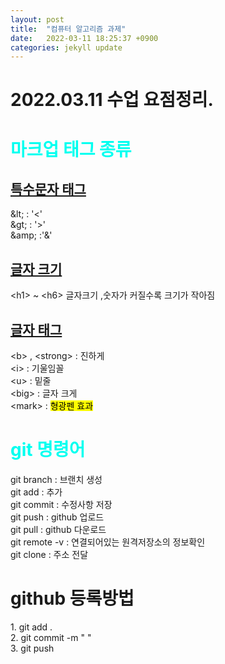 ```yaml
---
layout: post
title:  "컴퓨터 알고리즘 과제"
date:   2022-03-11 18:25:37 +0900
categories: jekyll update
---
```

# 2022.03.11 수업 요점정리.
<h1> <font color="00FFF">마크업 태그 종류 </font> </h1>
 <h2><u> 특수문자 태그 </u></h2>
 &amp;lt; : '<'   <br>
 &amp;gt; : '>'   <br>
 &amp;amp; :'&'   <br>
<h2> <u>글자 크기</u></h2>
&lt;h1&gt; ~ &lt;h6&gt; 글자크기 ,숫자가 커질수록 크기가 작아짐 </br>

<h2><u>글자 태그 </u></h2>
&lt;b&gt; , &lt;strong&gt; : 진하게 <br>
&lt;i&gt; : 기울임꼴 <br>
&lt;u&gt; : 밑줄 <br>
&lt;big&gt; : 글자 크게 <br>
&lt;mark&gt; :  <mark>형광펜 효과</mark>
 <h1> <font color="00FFF">git 명령어</font> </h1>
git branch : 브랜치 생성<br>
git add :  추가<br>
git commit : 수정사항 저장<br>
git push : github 업로드<br>
git pull : github  다운로드<br>
git remote -v : 연결되어있는 원격저장소의 정보확인<br>
git clone :  주소 전달<br>

<h1>github 등록방법</h1>
 1. git add . <br>
 2. git commit -m " "<br>
 3. git push<br>



